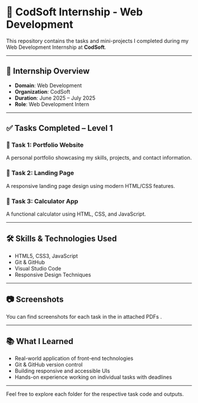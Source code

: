 # 💼 CodSoft Internship - Web Development

This repository contains the tasks and mini-projects I completed during my Web Development Internship at **CodSoft**.

---

## 📌 Internship Overview

* **Domain**: Web Development
* **Organization**: CodSoft
* **Duration**: June 2025 – July 2025
* **Role**: Web Development Intern

---

## ✅ Tasks Completed – Level 1

### 🔹 Task 1: Portfolio Website

A personal portfolio showcasing my skills, projects, and contact information.

### 🔹 Task 2: Landing Page

A responsive landing page design using modern HTML/CSS features.

### 🔹 Task 3: Calculator App

A functional calculator using HTML, CSS, and JavaScript.

---

## 🛠️ Skills & Technologies Used

* HTML5, CSS3, JavaScript
* Git & GitHub
* Visual Studio Code
* Responsive Design Techniques

---

## 📷 Screenshots

You can find screenshots for each task in the in attached PDFs .

---

## 📚 What I Learned

* Real-world application of front-end technologies
* Git & GitHub version control
* Building responsive and accessible UIs
* Hands-on experience working on individual tasks with deadlines

---

Feel free to explore each folder for the respective task code and outputs.
